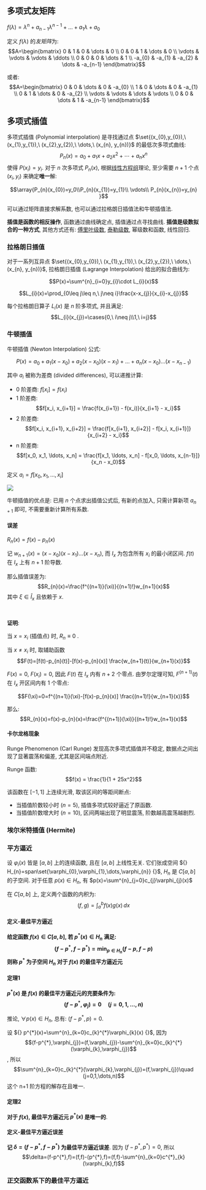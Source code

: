 ## 多项式友矩阵

$f(\lambda)=\lambda^{n}+a_{n-1}\lambda^{n-1}+\dots+a_{1}\lambda+a_{0}$ 

定义 $f(\lambda)$ 的*友矩阵*为: $$A=\begin{bmatrix}
0 & 1 & 0 & \dots & 0 \\
0 & 0 & 1 & \dots & 0 \\
\vdots & \vdots  & \vdots  & \ddots  \\
0 & 0 & 0 & \dots & 1 \\
-a_{0} & -a_{1} & -a_{2} & \dots & -a_{n-1}
\end{bmatrix}$$

或者: $$A=\begin{bmatrix}
0 & 0 & \dots & 0 & -a_{0} \\
1 & 0 & \dots & 0 & -a_{1} \\
0 & 1 & \dots & 0 & -a_{2} \\
\vdots & \vdots & \dots  & \vdots  \\
0 & 0 & \dots & 1 & -a_{n-1}
\end{bmatrix}$$

## 多项式插值

多项式插值 (Polynomial interpolation) 是寻找通过点 $\set{(x_{0},y_{0}),\ (x_{1},y_{1}),\ (x_{2},y_{2}),\ \dots,\ (x_{n}, y_{n})}$ 的最低次多项式曲线: $$P_{n}(x)=a_{0}+a_{1}x+a_{2}x^{2}+\cdots+a_{n}x^{n}$$ 使得 $P(x_{i})=y_{i}$. 对于 $n$ 次多项式 $P_{n}(x)$, 根据[线性方程组](../../线性代数/线性方程组/线性方程组的解.md)理论, 至少需要 $n+1$ 个点 $(x_{i},y_{i})$ 来确定**唯一**解: 

$$\array{P_{n}(x_{0})=y_0\\P_{n}(x_{1})=y_{1}\\ \vdots\\ P_{n}(x_{n})=y_{n} }$$

可以通过矩阵直接求解系数, 也可以通过拉格朗日插值法和牛顿插值法.

**插值是函数的相反操作**, 函数通过曲线确定点, 插值通过点寻找曲线. **插值是级数拟合的一种方式**, 其他方式还有: [傅里叶级数](../微积分/傅里叶级数.md), [泰勒级数](../微积分/泰勒级数.md), 幂级数和函数, 线性回归.

### 拉格朗日插值

对于一系列互异点 $\set{(x_{0},y_{0}),\ (x_{1},y_{1}),\ (x_{2},y_{2}),\ \dots,\ (x_{n}, y_{n})}$, 拉格朗日插值 (Lagrange Interpolation) 给出的拟合曲线为:

$$P(x)=\sum^{n}_{i=0}y_{i}\cdot L_{i}(x)$$

$$L_{i}(x)=\prod_{0\leq j\leq n,\ j\neq i}\frac{x-x_{j}}{x_{i}-x_{j}}$$

每个拉格朗日算子 $L_{i}(x)$ 是 $n$ 阶多项式, 并且满足: $$L_{i}(x_{j})=\cases{0,\ i\neq j\\1,\ i=j}$$

### 牛顿插值

牛顿插值 (Newton Interpolation) 公式:

$$P(x)=a_{0}+a_{1}(x-x_{0})+a_{2}(x-x_{0})(x-x_{1})+\dots+a_{n}(x-x_{0})\dots (x-x_{n-1})$$

其中 $a_{i}$ 被称为差商 (divided differences), 可以递推计算:

- 0 阶差商: $f[x_i] = f(x_i)$
- 1 阶差商: $$f[x_i, x_{i+1}] = \frac{f(x_{i+1}) - f(x_i)}{x_{i+1} - x_i}$$
- 2 阶差商: $$f[x_i, x_{i+1}, x_{i+2}] = \frac{f[x_{i+1}, x_{i+2}] - f[x_i, x_{i+1}]}{x_{i+2} - x_i}$$
- n 阶差商: $$f[x_0, x_1, \ldots, x_n] = \frac{f[x_1, \ldots, x_n] - f[x_0, \ldots, x_{n-1}]}{x_n - x_0}$$

定义 $a_{i}=f[x_0, x_1, \ldots, x_i]$

![](../../attach/差商表.avif)

牛顿插值的优点是: 已用 $n$ 个点求出插值公式后, 有新的点加入, 只需计算新项 $a_{n+1}$ 即可, 不需要重新计算所有系数.

#### 误差

$R_{n}(x)=f(x)-p_{n}(x)$

记 $w_{n+1}(x)=(x-x_{0})(x-x_{1})\dots(x-x_{n})$, 而 $I_{x}$ 为包含所有 $x_{i}$ 的最小闭区间. $f(t)$ 在 $I_{x}$ 上有 $n+1$ 阶导数.

那么插值误差为: $$R_{n}(x)=\frac{f^{(n+1)}(\xi)}{(n+1)!}w_{n+1}(x)$$ 其中 ${} \xi\in \hat I_{x} {}$ 且依赖于 $x$. 

<br>

**证明**: 

当 $x=x_{i}$ (插值点) 时, $R_{n}\equiv 0$ .

当 $x\neq x_{i}$ 时, 取辅助函数 $$F(t)=[f(t)-p_{n}(t)]-[f(x)-p_{n}(x)] \frac{w_{n+1}(t)}{w_{n+1}(x)}$$

$F(x)=0$, $F(x_{i})=0$, 因此 ${} F(t) {}$ 在 $I_{x}$ 内有 ${} n+2 {}$ 个零点. 由罗尔定理可知, $F^{(n+1)}(t)$ 在 $I_{x}$ 开区间内有 $1$ 个零点: 

$$F(\xi)=0=f^{(n+1)}(\xi)-[f(x)-p_{n}(x)] \frac{(n+1)!}{w_{n+1}(x)}$$

那么: $$R_{n}(x)=f(x)-p_{n}(x)=\frac{f^{(n+1)}(\xi)}{(n+1)!}w_{n+1}(x)$$

#### 卡尔龙格现象

Runge Phenomenon (Carl Runge) 发现高次多项式插值并不稳定, 数据点之间出现了显著震荡和偏差, 尤其是区间端点附近.

Runge 函数: $$f(x) = \frac{1}{1 + 25x^2}$$

该函数在 $[-1,1]$ 上连续光滑, 取该区间的等距间断点:
- 当插值阶数较小时 ($n=5$), 插值多项式较好逼近了原函数.
- 当插值阶数增大时 ($n=10$), 区间两端出现了明显震荡, 阶数越高震荡越剧烈.

### 埃尔米特插值 (Hermite)


### 平方逼近

设 ${} \varphi_{i}(x) {}$ 皆是 $[a,b]$ 上的连续函数, 且在 $[a,b]$ 上线性无关. 它们张成空间 ${} H_{n}=span\set{\varphi_{0},\varphi_{1},\dots,\varphi_{n}} {}$, $H_n$ 是 $C[a,b]$ 的子空间. 对于任意 $p(x)\in H_{n}$, 有 $p(x)=\sum^{n}_{j=0}c_{j}\varphi_{j}(x)$

在 $C[a,b]$ 上, 定义两个函数的内积为: $$(f,g)=\int^{b}_{a}f(x)g(x) \, dx$$

#### 定义-最佳平方逼近

**给定函数 $f(x)\in C[a,b]$, 若 $p^{*}(x)\in H_{n}$ 满足: $$(f-p^*,f-p^*)=\min_{p\in H_{n}}(f-p,f-p)$$ 则称 $p^*$ 为子空间 $H_{n}$ 对于 $f(x)$ 的最佳平方逼近元**

#### 定理1

**$p^{*}(x)$ 是 $f(x)$ 的最佳平方逼近元的充要条件为: $$(f-p^{*},\varphi_{j})=0\quad(j=0,1,\dots,n)$$**

推论, $\forall p(x)\in H_{n}$, 总有: $(f-p^{*},p)=0$. 

设 ${} p^{*}(x)=\sum^{n}_{k=0}c_{k}^{*}\varphi_{k}(x) {}$, 因为 $$(f-p^{*},\varphi_{j})=(f,\varphi_{j})-\sum^{n}_{k=0}c_{k}^{*}(\varphi_{k},\varphi_{j})$$, 所以 $$\sum^{n}_{k=0}c_{k}^{*}(\varphi_{k},\varphi_{j})=(f,\varphi_{j})\quad (j=0,1,\dots,n)$$ 这个 n+1 阶方程的解存在且唯一. 

#### 定理2

**对于 $f(x)$, 最佳平方逼近元 $p^{*}(x)$ 是唯一的**.

#### 定义-最佳平方逼近误差

**记 $\delta=(f-p^{*},f-p^{*})$ 为最佳平方逼近误差**. 因为 $(f-p^{*},p^{*})=0$, 所以 $$\delta=(f-p^{*},f)=(f,f)-(p^{*},f)=(f,f)-\sum^{n}_{k=0}c^{*}_{k}(\varphi_{k},f)$$

### 正交函数系下的最佳平方逼近

